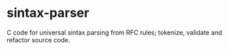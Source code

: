 # sintax-parser
C code for universal sintax parsing from RFC rules; tokenize, validate and refactor source code.
